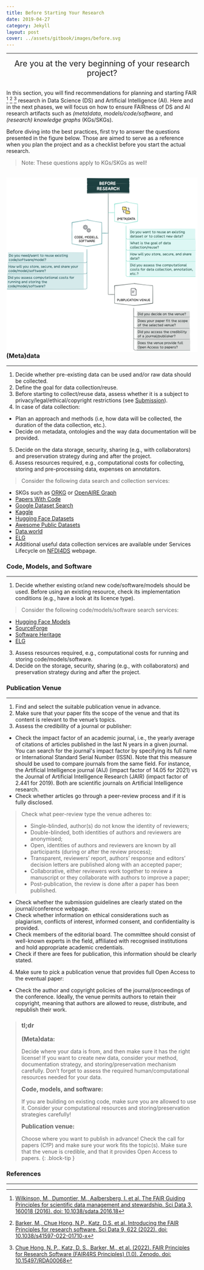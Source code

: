 ```yaml
---
title: Before Starting Your Research
date: 2019-04-27
category: Jekyll
layout: post
cover: ../assets/gitbook/images/before.svg
---
```


--------------------------------------------------------------------------------------------

<center>
  <span style="font-size: 1.5em;">
  Are you at the very beginning of your research project?  
  </span>
</center>
<br>

In this section, you will find recommendations for planning and starting FAIR [^1] [^2] [^3] research in Data Science (DS) and Artificial Intelligence (AI). Here and in the next phases, we will focus on how to ensure FAIRness of DS and AI research artifacts such as *(meta)data*, *models/code/software*, and *(research) knowledge graphs* (KGs/SKGs). 

Before diving into the best practices, first try to answer the questions presented in the figure below. Those are aimed to serve as a reference when you plan the project and as a checklist before you start the actual research. 

>Note: These questions apply to KGs/SKGs as well! 

<br>
<img src="../assets/gitbook/images/before_fig.jpeg"
     alt=""
     style="float: left; margin-right: 10px;" />
<br>



[^1]: [Wilkinson, M., Dumontier, M., Aalbersberg, I. et al. The FAIR Guiding Principles for scientific data management and stewardship. Sci Data 3, 160018 (2016). doi: 10.1038/sdata.2016.18](https://doi.org/10.1038/sdata.2016.18)
[^2]: [Barker, M., Chue Hong, N.P., Katz, D.S. et al. Introducing the FAIR Principles for research software. Sci Data 9, 622 (2022). doi: 10.1038/s41597-022-01710-x](https://doi.org/10.1038/s41597-022-01710-x)
[^3]: [Chue Hong, N. P., Katz, D. S., Barker, M., et al. (2022). FAIR Principles for Research Software (FAIR4RS Principles) (1.0). Zenodo. doi: 10.15497/RDA00068](https://doi.org/10.15497/RDA00068)


### (Meta)data
--------------------------------------------------------------------------------------------

1. Decide whether pre-existing data can be used and/or raw data should be collected.
2. Define the goal for data collection/reuse.
3. Before starting to collect/reuse data, assess whether it is a subject to privacy/legal/ethical/copyright restrictions (see [Submission](http://127.0.0.1:4000/jekyll-gitbook/jekyll/2019-04-29-submitting.html)). 
4. In case of data collection:
* Plan an approach and methods (i.e, how data will be collected, the duration of the data collection, etc.).
* Decide on metadata, ontologies and the way data documentation will be provided.
5. Decide on the data storage, security, sharing (e.g., with collaborators) and preservation strategy during and after the project.
6. Assess resources required, e.g., computational costs for collecting, storing and pre-processing data, expenses on annotators. 

>Consider the following data search and collection services:
* SKGs such as [ORKG](https://dl.acm.org/doi/10.1145/3360901.3364435) or [OpenAIRE Graph](https://graph.openaire.eu)
* [Papers With Code](https://paperswithcode.com)  
* [Google Dataset Search](https://datasetsearch.research.google.com)
* [Kaggle](https://www.kaggle.com/datasets)
* [Hugging Face Datasets](https://huggingface.co/docs/datasets/index)
* [Awesome Public Datasets](https://github.com/awesomedata/awesome-public-datasets#agriculture)
* [Data.world](https://data.world/search?context=community&entryTypeLabel=dataset&type=resources)
* [ELG](https://live.european-language-grid.eu)
* Additional useful data collection services are available under Services Lifecycle on [NFDI4DS](https://www.nfdi4datascience.de/services/all/) webpage.

### Code, Models, and Software
--------------------------------------------------------------------------------------------

1. Decide whether existing or/and new code/software/models should be used. Before using an existing resource, check its implementation conditions (e.g., have a look at its licence type). 

>Consider the following code/models/software search services:
* [Hugging Face Models](https://huggingface.co/models)
* [SourceForge](https://sourceforge.net)
* [Software Heritage](https://www.softwareheritage.org)
* [ELG](https://live.european-language-grid.eu)

3. Assess resources required, e.g., computational costs for running and storing code/models/software.
4. Decide on the storage, security, sharing (e.g., with collaborators) and preservation strategy during and after the project.

### Publication Venue
--------------------------------------------------------------------------------------------

1. Find and select the suitable publication venue in advance. 
2. Make sure that your paper fits the scope of the venue and that its content is relevant to the venue’s topics.
3. Assess the credibility of a journal or publisher:
* Check the impact factor of an academic journal, i.e., the yearly average of citations of articles published in the last N years in a given journal. You can search for the journal's impact factor by specifying its full name or International Standard Serial Number (ISSN). Note that this measure should be used to compare journals from the same field. For instance, the Artificial Intelligence journal (AIJ) (impact factor of 14.05 for 2021) vs the Journal of Artificial Intelligence Research (JAIR) (impact factor of 2.441 for 2019). Both are scientific journals on Artificial Intelligence research.
* Check whether articles go through a peer-review process and if it is fully disclosed. 
>Check what peer-review type the venue adheres to: 
>* Single-blinded, author(s) do not know the identity of reviewers; 
>* Double-blinded, both identities of authors and reviewers are anonymised; 
>* Open, identities of authors and reviewers are known by all participants (during or after the review process); 
>* Transparent, reviewers’ report, authors’ response and editors’ decision letters are published along with an accepted paper; 
>* Collaborative, either reviewers work together to review a manuscript or they collaborate with authors to improve a paper;
>* Post-publication, the review is done after a paper has been published.
* Check whether the submission guidelines are clearly stated on the journal/conference webpage.
* Check whether information on ethical considerations such as plagiarism, conflicts of interest, informed consent, and confidentiality is provided.
* Check members of the editorial board. The committee should consist of well-known experts in the field, affiliated with recognised institutions and hold appropriate academic credentials.
* Check if there are fees for publication, this information should be clearly stated.
4. Make sure to pick a publication venue that provides full Open Access to the eventual paper:
* Check the author and copyright policies of the journal/proceedings of the conference. Ideally, the venue permits authors to retain their copyright, meaning that authors are allowed to reuse, distribute, and republish their work. 

>### tl;dr
><span style="font-size: 1.1em;"><strong>(Meta)data:</strong><span>
>
>Decide where your data is from, and then make sure it has the right license! If you want to create new data, consider your method, documentation strategy, and storing/preservation mechanism carefully. Don’t forget to assess the required human/computational resources needed for your data. 
>
><span style="font-size: 1.1em;"><strong>Code, models, and software:</strong></span>
>
>If you are building on existing code, make sure you are allowed to use it. Consider your computational resources and storing/preservation strategies carefully!
>
><span style="font-size: 1.1em;"><strong>Publication venue:</strong><span>
>
>Choose where you want to publish in advance! Check the call for papers (CfP) and make sure your work fits the topic(s). Make sure that the venue is credible, and that it provides Open Access to papers.
{: .block-tip }



### References
--------------------------------------------------------------------------------------------

